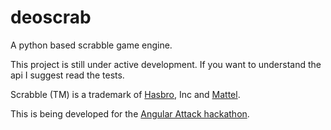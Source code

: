 deoscrab
==

A python based scrabble game engine.

This project is still under active development. If you want to
understand the api I suggest read the tests.

Scrabble (TM) is a trademark of [Hasbro](https://en.wikipedia.org/wiki/Hasbro), Inc and [Mattel](https://en.wikipedia.org/wiki/Mattel).

This is being developed for the [Angular Attack hackathon](https://www.angularattack.com). 
